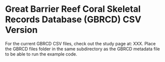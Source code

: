 # Great Barrier Reef Coral Skeletal Records Database (GBRCD) CSV Version
For the current GBRCD CSV files, check out the study page at: XXX.
Place the GBRCD files folder in the same subdirectory as the GBRCD metadata file to be able to run the example code.
